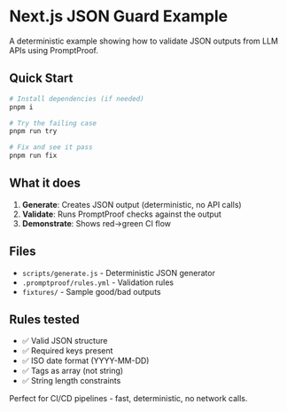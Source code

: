 # Next.js JSON Guard Example

A deterministic example showing how to validate JSON outputs from LLM APIs using PromptProof.

## Quick Start

```bash
# Install dependencies (if needed)
pnpm i

# Try the failing case
pnpm run try

# Fix and see it pass
pnpm run fix
```

## What it does

1. **Generate**: Creates JSON output (deterministic, no API calls)
2. **Validate**: Runs PromptProof checks against the output
3. **Demonstrate**: Shows red→green CI flow

## Files

- `scripts/generate.js` - Deterministic JSON generator
- `.promptproof/rules.yml` - Validation rules
- `fixtures/` - Sample good/bad outputs

## Rules tested

- ✅ Valid JSON structure
- ✅ Required keys present
- ✅ ISO date format (YYYY-MM-DD)
- ✅ Tags as array (not string)
- ✅ String length constraints

Perfect for CI/CD pipelines - fast, deterministic, no network calls.

